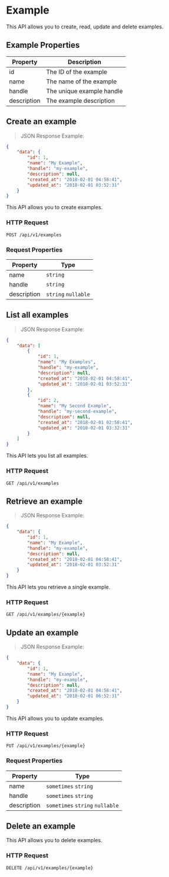 # Example

This API allows you to create, read, update and delete examples.

## Example Properties

| Property               | Description                                 |
|-------------------------|---------------------------------------------|
| id                      | The ID of the example                       |
| name                    | The name of the example                     |
| handle                  | The unique example handle                   |
| description             | The example description                     |






## Create an example

> JSON Response Example:
                
```json
{
    "data": {
        "id": 1,
        "name": "My Example",
        "handle": "my-example",
        "description": null,
        "created_at": "2018-02-01 04:58:41",
        "updated_at": "2018-02-01 03:52:31"
    }
}
```

This API allows you to create examples.

### HTTP Request

`POST /api/v1/examples`

### Request Properties

| Property               | Type                                            |    
|-------------------------|-------------------------------------------------|
| name                    | `string`                                        |
| handle                  | `string`                                        |
| description             | `string` `nullable`                             |









## List all examples

> JSON Response Example:
                
```json
{
    "data": [
        {
            "id": 1,
            "name": "My Examples",
            "handle": "my-example",
            "description": null,
            "created_at": "2018-02-01 04:58:41",
            "updated_at": "2018-02-01 03:52:31"
        },
        {
            "id": 2,
            "name": "My Second Example",
            "handle": "my-second-example",
            "description": null,
            "created_at": "2018-02-01 02:58:41",
            "updated_at": "2018-02-01 03:32:31"
        }
    ]
}
```

This API lets you list all examples.

### HTTP Request

`GET /api/v1/examples`

## Retrieve an example

> JSON Response Example:
                
```json
{
    "data": {
        "id": 1,
        "name": "My Example",
        "handle": "my-example",
        "description": null,
        "created_at": "2018-02-01 04:58:41",
        "updated_at": "2018-02-01 03:52:31"
    }
}
```

This API lets you retrieve a single example.

### HTTP Request

`GET /api/v1/examples/{example}`









## Update an example

> JSON Response Example:
                
```json
{
    "data": {
        "id": 1,
        "name": "My Example",
        "handle": "my-example",
        "description": null,
        "created_at": "2018-02-01 04:58:41",
        "updated_at": "2018-02-01 06:52:31"
    }
}
```

This API allows you to update examples.

### HTTP Request

`PUT /api/v1/examples/{example}`

### Request Properties

| Property               | Type                                            |    
|-------------------------|-------------------------------------------------|
| name                    | `sometimes` `string`                            |
| handle                  | `sometimes` `string`                            |
| description             | `sometimes` `string` `nullable`                 |










## Delete an example

This API allows you to delete examples.

### HTTP Request

`DELETE /api/v1/examples/{example}`